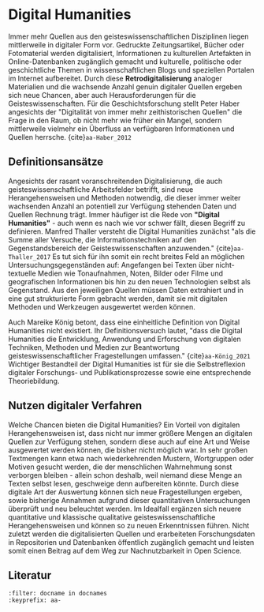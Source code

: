 # Digital Humanities
Immer mehr Quellen aus den geisteswissenschaftlichen Disziplinen liegen mittlerweile in digitaler Form vor. Gedruckte Zeitungsartikel, Bücher oder Fotomaterial werden digitalisiert, Informationen zu kulturellen Artefakten in Online-Datenbanken zugänglich gemacht und kulturelle, politische oder geschichtliche Themen in wissenschaftlichen Blogs und speziellen Portalen im Internet aufbereitet. Durch diese **Retrodigitalisierung** analoger Materialien und die wachsende Anzahl genuin digitaler Quellen ergeben sich neue Chancen, aber auch Herausforderungen für die Geisteswissenschaften. Für die Geschichtsforschung stellt Peter Haber angesichts der "Digitalität von immer mehr zeithistorischen Quellen" die Frage in den Raum, ob nicht mehr wie früher ein Mangel, sondern mittlerweile vielmehr ein Überfluss an verfügbaren Informationen und Quellen herrsche. {cite}`aa-Haber_2012`

## Definitionsansätze

Angesichts der rasant voranschreitenden Digitalisierung, die auch geisteswissenschaftliche Arbeitsfelder betrifft, sind neue Herangehensweisen und Methoden notwendig, die dieser immer weiter wachsenden Anzahl an potentiell zur Verfügung stehenden Daten und Quellen Rechnung trägt. Immer häufiger ist die Rede von **"Digital Humanities"** - auch wenn es nach wie vor schwer fällt, diesen Begriff zu definieren. Manfred Thaller versteht die Digital Humanities zunächst "als die Summe aller Versuche, die Informationstechniken auf den Gegenstandsbereich der Geisteswissenschaften anzuwenden." {cite}`aa-Thaller_2017` Es tut sich für ihn somit ein recht breites Feld an möglichen Untersuchungsgegenständen auf: Angefangen bei Texten über nicht-textuelle Medien wie Tonaufnahmen, Noten, Bilder oder Filme und geografischen Informationen bis hin zu den neuen Technologien selbst als Gegenstand. Aus den jeweiligen Quellen müssen Daten extrahiert und in eine gut strukturierte Form gebracht werden, damit sie mit digitalen Methoden und Werkzeugen ausgewertet werden können.

Auch Mareike König betont, dass eine einheitliche Definition von Digital Humanities nicht existiert. Ihr Definitionsversuch lautet, "dass die Digital Humanities die Entwicklung, Anwendung und Erforschung von digitalen Techniken, Methoden und Medien zur Beantwortung geisteswissenschaftlicher Fragestellungen umfassen." {cite}`aa-König_2021` Wichtiger Bestandteil der Digital Humanities ist für sie die Selbstreflexion digitaler Forschungs- und Publikationsprozesse sowie eine entsprechende Theoriebildung.

## Nutzen digitaler Verfahren

Welche Chancen bieten die Digital Humanities? Ein Vorteil von digitalen Herangehensweisen ist, dass nicht nur immer größere Mengen an digitalen Quellen zur Verfügung stehen, sondern diese auch auf eine Art und Weise ausgewertet werden können, die bisher nicht möglich war. In sehr großen Textmengen kann etwa nach wiederkehrenden Mustern, Wortgruppen oder Motiven gesucht werden, die der menschlichen Wahrnehmung sonst verborgen bleiben - allein schon deshalb, weil niemand diese Menge an Texten selbst lesen, geschweige denn aufbereiten könnte. Durch diese digitale Art der Auswertung können sich neue Fragestellungen ergeben, sowie bisherige Annahmen aufgrund dieser quantitativen Untersuchungen überprüft und neu beleuchtet werden. Im Idealfall ergänzen sich neuere quantitative und klassische qualitative geisteswissenschaftliche Herangehensweisen und können so zu neuen Erkenntnissen führen. Nicht zuletzt werden die digitalisierten Quellen und erarbeiteten Forschungsdaten in Repositorien und Datenbanken öffentlich zugänglich gemacht und leisten somit einen Beitrag auf dem Weg zur Nachnutzbarkeit in Open Science.

## Literatur
```{bibliography}
:filter: docname in docnames
:keyprefix: aa-
```
